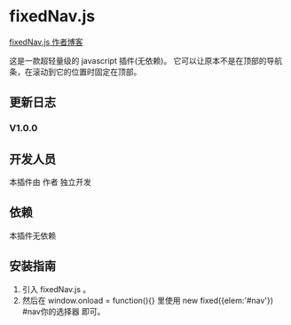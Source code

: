 # fixedNav.js
 
[fixedNav.js  作者博客](http://www.jiaoyiba.cc/)

这是一款超轻量级的 javascript 插件(无依赖)。 它可以让原本不是在顶部的导航条，在滚动到它的位置时固定在顶部。



## 更新日志

### V1.0.0


## 开发人员

本插件由 作者 独立开发

## 依赖

本插件无依赖



## 安装指南

1. 引入 fixedNav.js 。 
2. 然后在 window.onload = function(){} 里使用 new fixed({elem:'#nav'}) #nav你的选择器 即可。


